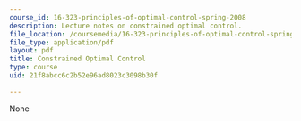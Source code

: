 ```yaml
---
course_id: 16-323-principles-of-optimal-control-spring-2008
description: Lecture notes on constrained optimal control.
file_location: /coursemedia/16-323-principles-of-optimal-control-spring-2008/21f8abcc6c2b52e96ad8023c3098b30f_lec9.pdf
file_type: application/pdf
layout: pdf
title: Constrained Optimal Control
type: course
uid: 21f8abcc6c2b52e96ad8023c3098b30f

---
```

None